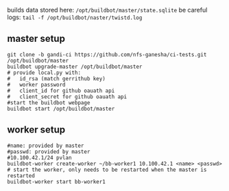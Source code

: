 builds data stored here: `/opt/buildbot/master/state.sqlite` be careful  
logs: `tail -f /opt/buildbot/naster/twistd.log`

## master setup
```
git clone -b gandi-ci https://github.com/nfs-ganesha/ci-tests.git /opt/buildbot/master
buildbot upgrade-master /opt/buildbot/master
# provide local.py with:
# 	id_rsa (match gerrithub key)
# 	worker password
# 	client_id for github oauath api
# 	client_secret for github oauath api
#start the buildbot webpage
buildbot start /opt/buildbot/master
```

## worker setup
```
#name: provided by master
#passwd: provided by master
#10.100.42.1/24 pvlan
buildbot-worker create-worker ~/bb-worker1 10.100.42.1 <name> <passwd>
# start the worker, only needs to be restarted when the master is restarted
buildbot-worker start bb-worker1
```
